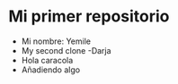 # Mi primer repositorio
 - Mi nombre: Yemile
 - My second clone -Darja
 - Hola caracola
 - Añadiendo algo
